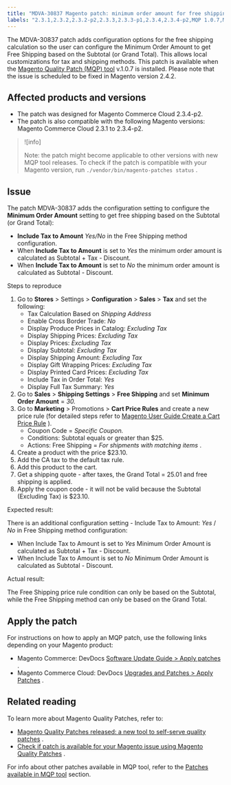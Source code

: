 ```yaml
---
title: "MDVA-30837 Magento patch: minimum order amount for free shipping"
labels: "2.3.1,2.3.2,2.3.2-p2,2.3.3,2.3.3-p1,2.3.4,2.3.4-p2,MQP 1.0.7,MQP patches,Magento Commerce Cloud,configuration,coupon,quote,shipping,support tools,tax"
---
```


The MDVA-30837 patch adds configuration options for the free shipping calculation so the user can configure the Minimum Order Amount to get Free Shipping based on the Subtotal (or Grand Total). This allows local customizations for tax and shipping methods. This patch is available when the [Magento Quality Patch (MQP) tool](https://support.magento.com/hc/en-us/articles/360047139492) v.1.0.7 is installed. Please note that the issue is scheduled to be fixed in Magento version 2.4.2.

## Affected products and versions

* The patch was designed for Magento Commerce Cloud 2.3.4-p2.
* The patch is also compatible with the following Magento versions: Magento Commerce Cloud 2.3.1 to 2.3.4-p2.

>![info]
>
>Note: the patch might become applicable to other versions with new MQP tool releases. To check if the patch is compatible with your Magento version, run `./vendor/bin/magento-patches status` .

## Issue

The patch MDVA-30837 adds the configuration setting to configure the **Minimum Order Amount** setting to get free shipping based on the Subtotal (or Grand Total):

* **Include Tax to Amount**  *Yes/No* in the Free Shipping method configuration.
* When **Include Tax to Amount** is set to *Yes* the minimum order amount is calculated as Subtotal + Tax - Discount.
* When **Include Tax to Amount** is set to *No* the minimum order amount is calculated as Subtotal - Discount.

 <span class="wysiwyg-underline">Steps to reproduce</span> 

1. Go to **Stores** > Settings > **Configuration** > **Sales** > **Tax** and set the following:
    * Tax Calculation Based on *Shipping Address* 
    * Enable Cross Border Trade: *No* 
    * Display Produce Prices in Catalog: *Excluding Tax* 
    * Display Shipping Prices: *Excluding Tax* 
    * Display Prices: *Excluding Tax* 
    * Display Subtotal: *Excluding Tax* 
    * Display Shipping Amount: *Excluding Tax* 
    * Display Gift Wrapping Prices: *Excluding Tax* 
    * Display Printed Card Prices: *Excluding Tax* 
    * Include Tax in Order Total: *Yes* 
    * Display Full Tax Summary: *Yes* 
1. Go to **Sales** > **Shipping Settings** > **Free Shipping** and set **Minimum Order Amount** = *30.* 
1. Go to **Marketing** > Promotions > **Cart Price Rules** and create a new price rule (for detailed steps refer to [Magento User Guide Create a Cart Price Rule](https://docs.magento.com/user-guide/marketing/price-rules-cart-create.html) ).
    * Coupon Code = *Specific Coupon.* 
    * Conditions: Subtotal equals or greater than $25.
    * Actions: Free Shipping = *For shipments with matching items* .
1. Create a product with the price $23.10.
1. Add the CA tax to the default tax rule.
1. Add this product to the cart.
1. Get a shipping quote - after taxes, the Grand Total = 25.01 and free shipping is applied.
1. Apply the coupon code - it will not be valid because the Subtotal (Excluding Tax) is $23.10.

 <span class="wysiwyg-underline">Expected result:</span> 

There is an additional configuration setting - Include Tax to Amount: *Yes* / *No* in Free Shipping method configuration:

* When Include Tax to Amount is set to *Yes* Minimum Order Amount is calculated as Subtotal + Tax - Discount.
* When Include Tax to Amount is set to *No* Minimum Order Amount is calculated as Subtotal - Discount.

 <span class="wysiwyg-underline">Actual result:</span> 

The Free Shipping price rule condition can only be based on the Subtotal, while the Free Shipping method can only be based on the Grand Total.

## Apply the patch

For instructions on how to apply an MQP patch, use the following links depending on your Magento product:

* Magento Commerce: DevDocs [Software Update Guide > Apply patches](https://devdocs.magento.com/guides/v2.4/comp-mgr/patching.html#mqp) .
* Magento Commerce Cloud: DevDocs [Upgrades and Patches > Apply Patches](https://devdocs.magento.com/cloud/project/project-patch.html) .

## Related reading

To learn more about Magento Quality Patches, refer to:

* [Magento Quality Patches released: a new tool to self-serve quality patches](https://support.magento.com/hc/en-us/articles/360047139492) .
* [Check if patch is available for your Magento issue using Magento Quality Patches](https://support.magento.com/hc/en-us/articles/360047125252) .

For info about other patches available in MQP tool, refer to the [Patches available in MQP tool](https://support.magento.com/hc/en-us/sections/360010506631-Patches-available-in-MQP-tool-) section.